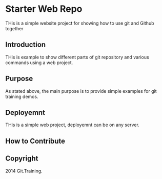 # Starter Web Repo

THis is a simple website project for showing how to use git and Github together

## Introduction

THis is example to show different parts of git repository and various commands using a web project.

## Purpose

As stated above, the main purpose is to provide simple examples for git training demos.

## Deployemnt

THis is a simple web project, deployemnt can be on any server.

## How to Contribute

## Copyright

2014 Git.Training.